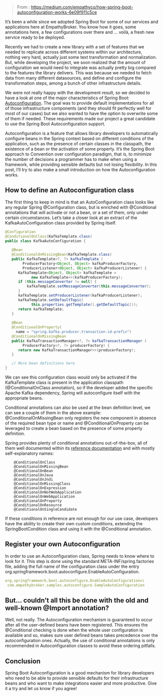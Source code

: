 > From : https://medium.com/empathyco/how-spring-boot-autoconfiguration-works-6e09f911c5ce


It’s been a while since we adopted Spring Boot for some of our services and applications here at EmpathyBroker. You know how it goes, some annotations here, a few configurations over there and … voilà, a fresh new service ready to be deployed.

Recently we had to create a new library with a set of features that we needed to replicate across different systems within our architecture, nothing very hard, actually just some text transformation and normalization. But, while developing the project, we soon realized that the amount of configuration we would need to integrate was actually pretty big compared to the features the library delivers. This was because we needed to fetch data from many different datasources, and define and configure the transformation steps, among a bunch of other infrastructure details.

We were not really happy with the development result, so we decided to have a look at one of the major characteristics of Spring Boot: [Autoconfiguration](https://docs.spring.io/spring-boot/docs/current/reference/html/boot-features-developing-auto-configuration.html). The goal was to provide default implementations for all of those infrastructure components (and they should fit perfectly well for most of our cases) but we also wanted to have the option to overwrite some of them if needed. These requirements made our project a great candidate to use the Spring Boot Autoconfiguration support.

Autoconfiguration is a feature that allows library developers to automatically configure beans in the Spring context based on different conditions of the application, such as the presence of certain classes in the classpath, the existence of a bean or the activation of some property. It’s the Spring Boot approach to Convention over configuration paradigm, that is, to minimize the number of decisions a programmer has to make when using a framework, while providing sensible defaults but not losing flexibility. In this post, I’ll try to also make a small introduction on how the Autoconfiguration works.


## How to define an Autoconfiguration class
The first thing to keep in mind is that an AutoConfiguration class looks like any regular Spring @Configuration class, but is enriched with @Conditional annotations that will activate or not a bean, or a set of them, only under certain circumstances. Let’s take a closer look at an extract of the KafkaAutoConfiguration class provided by Spring itself.
```java
@Configuration
@ConditionalOnClass(KafkaTemplate.class)
public class KafkaAutoConfiguration {
 
   @Bean
   @ConditionalOnMissingBean(KafkaTemplate.class)
   public KafkaTemplate<?, ?> kafkaTemplate (
        ProducerFactory<Object, Object> kafkaProducerFactory,
        ProducerListener<Object, Object> kafkaProducerListener) {
      KafkaTemplate<Object, Object> kafkaTemplate =
            new KafkaTemplate<>(kafkaProducerFactory);
      if (this.messageConverter != null) {
          kafkaTemplate.setMessageConverter(this.messageConverter);
      }
      kafkaTemplate.setProducerListener(kafkaProducerListener);
      kafkaTemplate.setDefaultTopic(
            this.properties.getTemplate().getDefaultTopic());
      return kafkaTemplate;
   }
 
   @Bean
   @ConditionalOnProperty(
     name = "spring.kafka.producer.transaction-id-prefix")
   @ConditionalOnMissingBean
   public KafkaTransactionManager<?, ?> kafkaTransactionManager (
        ProducerFactory<?, ?> producerFactory) {
      return new KafkaTransactionManager<>(producerFactory);
   }

   // More bean definitions here
}
```

We can see this configuration class would only be activated if the KafkaTemplate class is present in the application classpath (@ConditionalOnClass annotation), so if the developer added the specific Apache Kafka dependency, Spring will autoconfigure itself with the appropriate beans.

Conditional annotations can also be used at the bean definition level, we can see a couple of them in the above example: @ConditionalOnMissingBean only registers the new component in absence of the required bean type or name and @ConditionalOnProperty can be leveraged to create a bean based on the presence of some property definition.

Spring provides plenty of conditional annotations out-of-the-box, all of them well documented within its [reference documentation](https://docs.spring.io/spring-boot/docs/current/reference/html/boot-features-developing-auto-configuration.html) and with mostly self-explanatory names:

```
    @ConditionalOnClass
    @ConditionalOnMissingBean
    @ConditionalOnBean
    @ConditionalOnJava
    @ConditionalOnJndi
    @ConditionalOnMissingClass
    @ConditionalOnExpression
    @ConditionalOnNotWebApplication
    @ConditionalOnWebApplication
    @ConditionalOnProperty
    @ConditionalOnResource
    @ConditionalOnSingleCandidate
```

If these conditions in reference are not enough for our use case, developers have the ability to create their own custom conditions, extending the SpringBootCondition class and using it with the @Conditional annotation.

## Register your own Autoconfiguration
In order to use an Autoconfiguration class, Spring needs to know where to look for it. This step is done using the standard META-INF/spring.factories file, adding the full name of the configuration class under the entry org.springframework.boot.autoconfigure.EnableAutoConfiguration.

```yaml
org.springframework.boot.autoconfigure.EnableAutoConfiguration=\
 com.empathybroker.samples.autoconfigure.SampleAutoConfiguration
```

## But… couldn’t all this be done with the old and well-known @Import annotation?
Well, not really. The Autoconfiguration mechanism is guaranteed to occur after all the user-defined beans have been registered. This ensures the @Conditional checking is done when the whole user configuration is available and so, makes sure user defined beans takes precedence over the autoconfiguration ones. Actually, the use of conditional annotations is only recommended in Autoconfiguration classes to avoid these ordering pitfalls.

## Conclusion
Spring Boot Autoconfiguration is a good mechanism for library developers who need to be able to provide sensible defaults for their infrastructure beans and who want to make integrations easier and more productive. Give it a try and let us know if you agree!